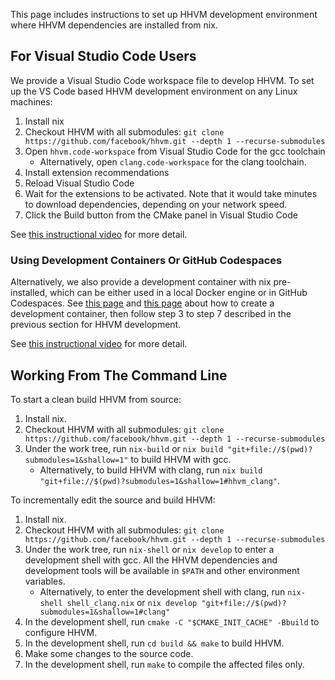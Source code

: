 This page includes instructions to set up HHVM development environment where HHVM dependencies are installed from nix.

## For Visual Studio Code Users

We provide a Visual Studio Code workspace file to develop HHVM. To set up the VS Code based HHVM development environment on any Linux machines:

1. Install nix
2. Checkout HHVM with all submodules: `git clone
   https://github.com/facebook/hhvm.git --depth 1 --recurse-submodules `
3. Open `hhvm.code-workspace` from Visual Studio Code for the gcc toolchain
   - Alternatively, open `clang.code-workspace` for the clang toolchain.
4. Install extension recommendations
5. Reload Visual Studio Code
6. Wait for the extensions to be activated. Note that it would take minutes to
   download dependencies, depending on your network speed.
7. Click the Build button from the CMake panel in Visual Studio Code

See [this instructional video](https://hhvm.com/static/videos/posts/vscode.mp4) for more detail.


### Using Development Containers Or GitHub Codespaces

Alternatively, we also provide a development container with nix pre-installed,
which can be either used in a local Docker engine or in GitHub Codespaces. See [this page](https://code.visualstudio.com/docs/remote/codespaces) and [this page](https://code.visualstudio.com/docs/remote/create-dev-container) about how to create a development container, then follow step 3 to step 7 described in the previous section for HHVM development.

See [this instructional video](https://hhvm.com/static/videos/posts/github-codespaces.mp4) for more detail.


## Working From The Command Line

To start a clean build HHVM from source:

1. Install nix.
2. Checkout HHVM with all submodules: `git clone
   https://github.com/facebook/hhvm.git --depth 1 --recurse-submodules`
3. Under the work tree, run `nix-build` or `nix build "git+file://$(pwd)?submodules=1&shallow=1"` to build HHVM with gcc.
   - Alternatively, to build HHVM with clang, run `nix build "git+file://$(pwd)?submodules=1&shallow=1#hhvm_clang"`.

To incrementally edit the source and build HHVM:

1. Install nix.
2. Checkout HHVM with all submodules: `git clone
   https://github.com/facebook/hhvm.git --depth 1 --recurse-submodules`
3. Under the work tree, run `nix-shell` or `nix develop` to
   enter a development shell with gcc. All the HHVM dependencies and development tools
   will be available in `$PATH` and other environment
   variables.
   - Alternatively, to enter the development shell with clang,
   run `nix-shell shell_clang.nix` or `nix develop "git+file://$(pwd)?submodules=1&shallow=1#clang"`
4. In the development shell, run `cmake -C "$CMAKE_INIT_CACHE" -Bbuild`
   to configure HHVM.
5. In the development shell, run `cd build && make` to build HHVM.
6. Make some changes to the source code.
7. In the development shell, run `make` to compile the affected files
   only.
